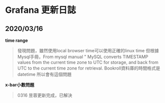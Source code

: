 # Grafana 更新日誌
## 2020/03/16
**time range**
>發現問題，雖然使用local browser time可以使用正確的linux time
但根據Mysql手冊，From mysql manual " MySQL converts TIMESTAMP values from the current time zone to UTC for storage, and back from UTC to the current time zone for retrieval.
Bookroll資料庫的時間格式是datetime 所以會有這個問題


**x-bar小數問題**
>0316 昱蓉更新完成，已解決

